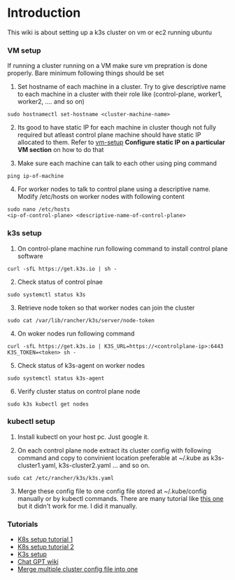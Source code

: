 # Introduction

This wiki is about setting up a k3s cluster on vm or ec2 running ubuntu

### VM setup

If running a cluster running on a VM make sure vm prepration is done properly. Bare minimum following things should be set

1. Set hostname of each machine in a cluster. Try to give descriptive name to each machine in a cluster with their role like (control-plane, worker1, worker2, .... and so on)

```shell
sudo hostnamectl set-hostname <cluster-machine-name>
```

2. Its good to have static IP for each machine in cluster though not fully required but atleast control plane machine should have static IP allocated to them. Refer to [vm-setup](./vm-setup.md) **Configure static IP on a particular VM section** on how to do that

3. Make sure each machine can talk to each other using ping command

```shell
ping ip-of-machine
```

4. For worker nodes to talk to control plane using a descriptive name. Modify /etc/hosts on worker nodes with following content

```shell
sudo nano /etc/hosts
<ip-of-control-plane> <descriptive-name-of-control-plane>
```

### k3s setup

1. On control-plane machine run following command to install control plane software

```shell
curl -sfL https://get.k3s.io | sh -
```

2. Check status of control plnae

```shell
sudo systemctl status k3s
```

3. Retrieve node token so that worker nodes can join the cluster

```shell
sudo cat /var/lib/rancher/k3s/server/node-token
```

4. On woker nodes run following command

```shell
curl -sfL https://get.k3s.io | K3S_URL=https://<controlplane-ip>:6443 K3S_TOKEN=<token> sh -
```

5. Check status of k3s-agent on worker nodes

```shell
sudo systemctl status k3s-agent
```

6. Verify cluster status on control plane node

```shell
sudo k3s kubectl get nodes
```

### kubectl setup

1. Install kubectl on your host pc. Just google it.

2. On each control plane node extract its cluster config with following command and copy to convinient location preferable at ~/.kube as k3s-cluster1.yaml, k3s-cluster2.yaml ... and so on.

```shell
sudo cat /etc/rancher/k3s/k3s.yaml
```

3. Merge these config file to one config file stored at ~/.kube/config manually or by kubectl commands. There are many tutorial like [this one](https://dev.to/akyriako/merge-multiple-kubeconfig-files-20gb) but it didn't work for me. I did it manually.

### Tutorials

- [K8s setup tutorial 1](https://rudimartinsen.com/2023/12/29/kubernetes-cluster-on-vms-2024/)
- [K8s setup tutorial 2](https://medium.com/@rabbi.cse.sust.bd/kubernetes-cluster-setup-on-ubuntu-24-04-lts-server-c17be85e49d1)
- [K3s setup](https://www.linuxtechi.com/install-kubernetes-using-k3s-on-ubuntu/)
- [Chat GPT wiki](https://chatgpt.com/c/149ec8bb-f53f-4f94-a379-ceb87bf4c74f)
- [Merge multiple cluster config file into one](https://dev.to/akyriako/merge-multiple-kubeconfig-files-20gb)
